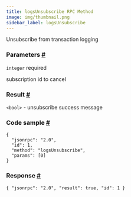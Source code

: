 ```yaml
--- 
title: logsUnsubscribe RPC Method 
image: img/thumbnail.png 
sidebar_label: logsUnsubscribe
---  
```

Unsubscribe from transaction logging

### Parameters [#](#parameters)

`integer` required

subscription id to cancel

### Result [#](#result)

`<bool>` - unsubscribe success message

### Code sample [#](#code-sample)

```
{
  "jsonrpc": "2.0",
  "id": 1,
  "method": "logsUnsubscribe",
  "params": [0]
}
```


### Response [#](#response)

```
{ "jsonrpc": "2.0", "result": true, "id": 1 }
```
